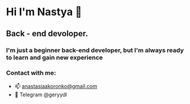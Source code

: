 # Hi I'm Nastya 👋
## Вack - end devoloper. 
### I'm just a beginner back-end developer, but I'm always ready to learn and gain new experience
### Contact with me:
- 📫 anastasiaakoronko@gmail.com
- 💬 Telegram @geryydl
